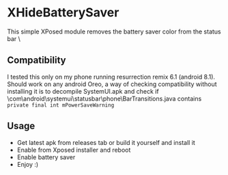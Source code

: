 # XHideBatterySaver
This simple XPosed module removes the battery saver color from the status bar \

## Compatibility
I tested this only on my phone running resurrection remix 6.1 (android 8.1). \
Should work on any android Oreo, a way of checking compatibility without installing it is to decompile SystemUI.apk and check if \com\android\systemui\statusbar\phone\BarTransitions.java contains `private final int mPowerSaveWarning` 

## Usage
- Get latest apk from releases tab or build it yourself and install it
- Enable from Xposed installer and reboot
- Enable battery saver
- Enjoy :)
